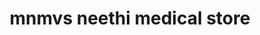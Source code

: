 ---
title: "mnmvs neethi medical store"
url: /vellangallur/mnmvs-neethi-medical-store/
shop: medical supply
---